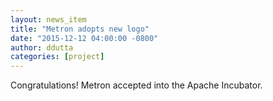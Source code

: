 ```yaml
---
layout: news_item
title: "Metron adopts new logo"
date: "2015-12-12 04:00:00 -0800"
author: ddutta
categories: [project]
---
```


Congratulations! Metron accepted into the Apache Incubator. 
